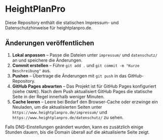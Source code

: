 # HeightPlanPro

Diese Repository enthält die statischen Impressum- und Datenschutzhinweise für heightplanpro.de.

## Änderungen veröffentlichen

1. **Lokal anpassen** – Passe die Dateien unter `impressum/` und `datenschutz/` an und speichere die Änderungen.
2. **Commit erstellen** – Führe `git add .` und `git commit -m "Kurze Beschreibung"` aus.
3. **Pushen** – Übertrage die Änderungen mit `git push` in das GitHub-Repository.
4. **GitHub Pages abwarten** – Das Projekt ist für GitHub Pages konfiguriert (siehe `CNAME`). Nach dem Push aktualisiert GitHub Pages die statische Seite in der Regel innerhalb weniger Minuten.
5. **Cache leeren** – Leere bei Bedarf den Browser-Cache oder erzwinge ein Neuladen, um die aktualisierten Seiten unter `https://www.heightplanpro.de/impressum/` und `https://www.heightplanpro.de/datenschutz/` zu sehen.

Falls DNS-Einstellungen geändert wurden, kann es zusätzlich einige Stunden dauern, bis die Domain überall auf die aktualisierte Seite zeigt.
